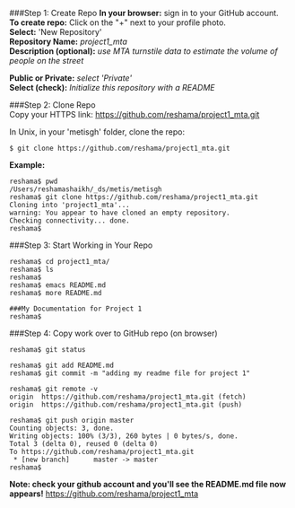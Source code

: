 
###Step 1:  Create Repo
**In your browser:**  sign in to your GitHub account.  
**To create repo:** Click on the "+" next to your profile photo.  
**Select:**  'New Repository'  
**Repository Name:**  *project1_mta*  
**Description (optional):**  *use MTA turnstile data to estimate the volume of people on the street*  

**Public or Private:**  *select 'Private'*  
**Select (check):**  *Initialize this repository with a README*  

###Step 2:  Clone Repo  
Copy your HTTPS link:  https://github.com/reshama/project1_mta.git

In Unix, in your 'metisgh' folder, clone the repo:  
```
$ git clone https://github.com/reshama/project1_mta.git
```

**Example:**    
```
reshama$ pwd
/Users/reshamashaikh/_ds/metis/metisgh
reshama$ git clone https://github.com/reshama/project1_mta.git
Cloning into 'project1_mta'...
warning: You appear to have cloned an empty repository.
Checking connectivity... done.
reshama$ 
```

###Step 3:  Start Working in Your Repo  
```
reshama$ cd project1_mta/
reshama$ ls
reshama$ 
reshama$ emacs README.md
reshama$ more README.md

###My Documentation for Project 1
reshama$ 
```

###Step 4: Copy work over to GitHub repo (on browser)  
```
reshama$ git status

reshama$ git add README.md
reshama$ git commit -m "adding my readme file for project 1"

reshama$ git remote -v
origin	https://github.com/reshama/project1_mta.git (fetch)
origin	https://github.com/reshama/project1_mta.git (push)

reshama$ git push origin master
Counting objects: 3, done.
Writing objects: 100% (3/3), 260 bytes | 0 bytes/s, done.
Total 3 (delta 0), reused 0 (delta 0)
To https://github.com/reshama/project1_mta.git
 * [new branch]      master -> master
reshama$ 
````

**Note:  check your github account and you'll see the README.md file now appears!**
https://github.com/reshama/project1_mta







